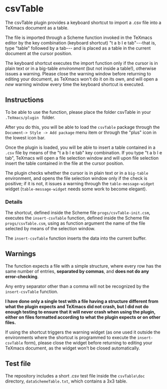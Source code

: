 # csvTable
The csvTable plugin provides a keyboard shortcut to import a .csv file into a TeXmacs document as a table.

The file is imported through a Scheme function invoked in the TeXmacs editor by the key combination (keyboard shortcut) "t a b l e tab"---that is, type "table" followed by a tab--- and is placed as a table in the current document at the cursor position.

The keyboard shortcut executes the import function only if the cursor is in plain text or in a big-table _environment_ (but not inside a table!), otherwise issues a warning. Please close the warning window before returning to editing your document, as TeXmacs won't do it on its own, and will open a _new_ warning window every time the keyboard shortcut is executed.


## Instructions

To be able to use the function, please place the folder csvTable in your `.TeXmacs/plugin ` folder. 

After you do this, you will be able to load the `csvTable` package through the `Document-> Style -> Add package` menu item or through the "plus" icon in the lowest icon bar. 

Once the plugin is loaded, you will be able to insert a table contained in a `.csv` file by means of the "t a b l e tab" key combination. If you type "t a b l e tab", TeXmacs will open a file selection window and will upon file selection insert the table contained in the file at the cursor position.

The plugin checks whether the cursor is in plain text or in a `big-table` environment, and opens the file selection window only if the check is positive; if it is not, it issues a warning through the `table-message-widget` widget (`table-message-widget` needs some work to become elegant).

### Details

The shortcut, defined inside the Scheme file `progs/csvTable-init.csm`, executes the `insert-csvTable` function, defined inside the Scheme file `progs/csvTable.csm`, using as function argument the name of the file selected by means of the selection window.

The `insert-csvTable` function inserts the data into the current buffer.

## Warnings

The function expects a file with a simple structure, where every row has the same number of entries, **separated by commas**, and **does not do any error-checking**.

Any entry separator other than a comma will not be recognized by the `insert-csvTable` function.

**I have done only a single test with a file having a structure different from what the plugin expects and TeXmacs did not crash, but I did not do enough testing to ensure that it will never crash when using the plugin, either on files formatted according to what the plugin expects or on other files.**

If using the shortcut triggers the warning widget (as one used it outside the environments where the shortcut is programmed to execute the `insert-csvTable` form), please close the widget before returning to editing your TeXmacs document, as the widget won't be closed automatically.

## Test file

The repository includes a short .csv test file inside the `csvTable\doc` directory, `dataSchemeTable.txt`, which contains a 3x3 table. 
